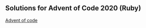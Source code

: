 Solutions for Advent of Code 2020 (Ruby)
-------------




[Advent of code](https://adventofcode.com/)


